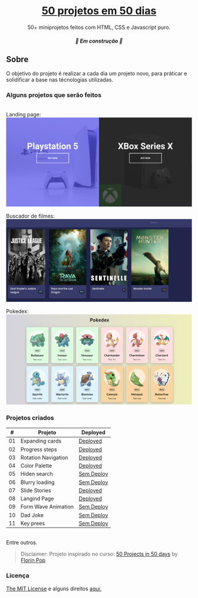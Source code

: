 <h1 align="center">
	<a href="#"> 50 projetos em 50 dias</a>
</h1>
<p align="center">50+ miniprojetos feitos com HTML, CSS e Javascript puro.</p>
<h5 align="center">
	🚧   Em construção  🚧
</h5>

## Sobre

O objetivo do projeto é realizar a cada dia um projeto novo, para práticar e solidificar a base nas técnologias utilizadas.

### Alguns projetos que serão feitos

<br />
Landing page:
<img alt="Landing page" title="#langind page" src="./images/game-project.png" />

Buscador de filmes:
<img alt="Landing page" title="#langind page" src="./images/search-movie.png" />

Pokedex:
<img alt="Landing page" title="#langind page" src="./images/pokedex.png" />

### Projetos criados

| #   | Projeto             | Deployed                                                  |
| --- | ------------------- | --------------------------------------------------------- |
| 01  | Expanding cards     | [Deployed](https://exapanding-cards-mmdev.netlify.app)    |
| 02  | Progress steps      | [Deployed](https://progress-steps-mmdev.netlify.app)      |
| 03  | Rotation Navigation | [Deployed](https://rotation-navigation-mmdev.netlify.app) |
| 04  | Color Palette       | [Deployed](https://coloors-project-mmdev.netlify.app)     |
| 05  | Hiden search        | [Sem Deploy]()                                            |
| 06  | Blurry loading      | [Sem Deploy]()                                            |
| 07  | Slide Stories       | [Deployed](https://slide-stories-mmdev.netlify.app)       |
| 08  | Langind Page        | [Deployed](https://landing-page-mmdev.netlify.app)        |
| 09  | Form Wave Animation | [Sem Deploy]()                                            |
| 10  | Dad Joke            | [Sem Deploy]()                                            |
| 11  | Key prees           | [Sem Deploy]()                                            |

<br/>
Entre outros.

> Disclaimer: Projeto inspirado no curso: [50 Projects in 50 days](https://www.udemy.com/course/50-projects-50-days/) by [Florin Pop](https://www.florin-pop.com)

### Licença

<a href="./MIT-LICENSE.txt">The MIT License</a> e alguns direitos [aqui.](https://traversymedia.com)
